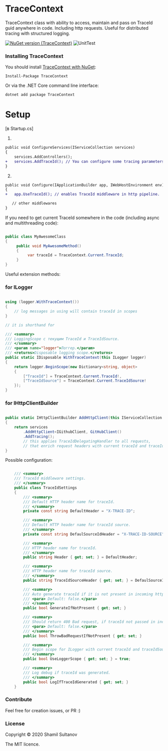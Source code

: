 TraceContext
=============

TraceContext class with ability to access, maintain and pass on TraceId guid anywhere in code.
Including http requests.
Useful for distributed tracing with structured logging.

[![NuGet version (TraceContext)](https://img.shields.io/nuget/v/TraceContext.svg?style=flat-square)](https://www.nuget.org/packages/TraceContext)
![UnitTest](https://github.com/mt89vein/TraceContext/workflows/UnitTest/badge.svg)

### Installing TraceContext

You should install [TraceContext with NuGet](https://www.nuget.org/packages/TraceContext):

    Install-Package TraceContext
    
Or via the .NET Core command line interface:

    dotnet add package TraceContext

###

# Setup

[в Startup.cs]

1.

```diff
public void ConfigureServices(IServiceCollection services)
{
    services.AddControllers();
+   services.AddTraceId(); // You can configure some tracing parameters for traceIdMiddleware via lambda.
}
```

2.

```diff
public void Configure(IApplicationBuilder app, IWebHostEnvironment env)
{
+   app.UseTraceId(); // enables TraceId middleware in http pipeline.

   // other middlewares
}
```

If you need to get current TraceId somewhere in the code (including async and multithreading code):

```cs

public class MyAwesomeClass
{
     public void MyAwesomeMethod()
     {
          var traceId = TraceContext.Current.TraceId;
     }
}
```

Useful extension methods:

### for ILogger
```cs

using (logger.WithTraceContext())
{
    // log messages in using will contain traceId in scopes
}

// it is shorthand for

/// <summary>
/// LoggingScope с текущим TraceId и TraceIdSource.
/// </summary>
/// <param name="logger">Логгер.</param>
/// <returns>Disposable logging scope.</returns>
public static IDisposable WithTraceContext(this ILogger logger)
{
    return logger.BeginScope(new Dictionary<string, object>
    {
        ["TraceId"] = TraceContext.Current.TraceId!,
        ["TraceIdSource"] = TraceContext.Current.TraceIdSource!
    });
}
```

### for IHttpClientBuilder

```cs

public static IHttpClientBuilder AddHttpClient(this IServiceCollection services)
{
    return services
        .AddHttpClient<IGithubClient, GitHubClient()
        .AddTracing();
        // this applies TraceIdDelegatingHandler to all requests,
        // that enrich request headers with current traceId and traceId source.
}

```

Possible configuration:


```cs

    /// <summary>
    /// TraceId middleware settings.
    /// </summary>
    public class TraceIdSettings
    {
        /// <summary>
        /// Default HTTP header name for traceId.
        /// </summary>
        private const string DefaultHeader = "X-TRACE-ID";

        /// <summary>
        /// Default HTTP header name for traceId source.
        /// </summary>
        private const string DefaulSourceIdHeader = "X-TRACE-ID-SOURCE";

        /// <summary>
        /// HTTP header name for traceId.
        /// </summary>
        public string Header { get; set; } = DefaultHeader;

        /// <summary>
        /// HTTP header name for traceId source.
        /// </summary>
        public string TraceIdSourceHeader { get; set; } = DefaulSourceIdHeader;

        /// <summary>
        /// Auto generate traceId if it is not present in incoming http request headers.
        /// <para> Default: false.</para>
        /// </summary>
        public bool GenerateIfNotPresent { get; set; }

        /// <summary>
        /// Should return 400 Bad request, if traceId not passed in incoming http request headers, and <see cref="GenerateIfNotPresent"/> was set to false.
        /// <para> Default: false.</para>
        /// </summary>
        public bool ThrowBadRequestIfNotPresent { get; set; }

        /// <summary>
        /// Begin scope for ILogger with current traceId and traceIdSource
        /// </summary>
        public bool UseLoggerScope { get; set; } = true;

        /// <summary>
        /// Log debug if traceId was generated.
        /// </summary>
        public bool LogIfTraceIdGenerated { get; set; }
    }

```

### Contribute

Feel free for creation issues, or PR :)

### License

Copyright © 2020 Shamil Sultanov

The MIT licence.
